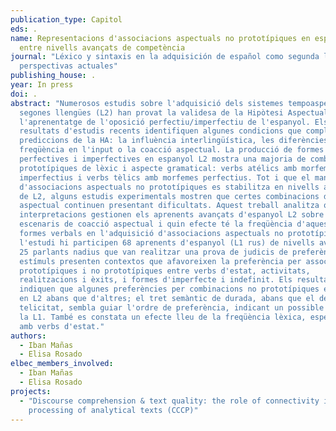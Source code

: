 ```yaml
---
publication_type: Capitol
eds: .
name: Representacions d'associacions aspectuals no prototípiques en espanyol L2
  entre nivells avançats de competència
journal: "Léxico y sintaxis en la adquisición de español como segunda lengua:
  perspectivas actuales"
publishing_house: .
year: In press
doi: .
abstract: "Numerosos estudis sobre l'adquisició dels sistemes tempoaspectuals en
  segones llengües (L2) han provat la validesa de la Hipòtesi Aspectual (HA) en
  l'aprenentatge de l'oposició perfectiu/imperfectiu de l'espanyol. Els
  resultats d'estudis recents identifiquen algunes condicions que completen les
  prediccions de la HA: la influència interlingüística, les diferències de
  freqüència en l'input o la coacció aspectual. La producció de formes verbals
  perfectives i imperfectives en espanyol L2 mostra una majoria de combinacions
  prototípiques de lèxic i aspecte gramatical: verbs atélics amb morfemes
  imperfectius i verbs tèlics amb morfemes perfectius. Tot i que el maneig
  d'associacions aspectuals no prototípiques es stabilitza en nivells avançats
  de L2, alguns estudis experimentals mostren que certes combinacions de coacció
  aspectual continuen presentant dificultats. Aquest treball analitza quines
  interpretacions gestionen els aprenents avançats d'espanyol L2 sobre diferents
  escenaris de coacció aspectual i quin efecte té la freqüència d'aquestes
  formes verbals en l'adquisició d'associacions aspectuals no prototípiques. En
  l'estudi hi participen 68 aprenents d'espanyol (L1 rus) de nivells avançats i
  25 parlants nadius que van realitzar una prova de judicis de preferències. Els
  estímuls presenten contextos que afavoreixen la preferència per associacions
  prototípiques i no prototípiques entre verbs d'estat, activitats,
  realitzacions i èxits, i formes d'imperfecte i indefinit. Els resultats
  indiquen que algunes preferències per combinacions no prototípiques emergeixen
  en L2 abans que d'altres; el tret semàntic de durada, abans que el de
  telicitat, sembla guiar l'ordre de preferència, indicant un possible efecte de
  la L1. També es constata un efecte lleu de la freqüència lèxica, especialment
  amb verbs d'estat."
authors:
  - Iban Mañas
  - Elisa Rosado
elbec_members_involved:
  - Iban Mañas
  - Elisa Rosado
projects:
  - "Discourse comprehension & text quality: the role of connectivity in the
    processing of analytical texts (CCCP)"
---
```

